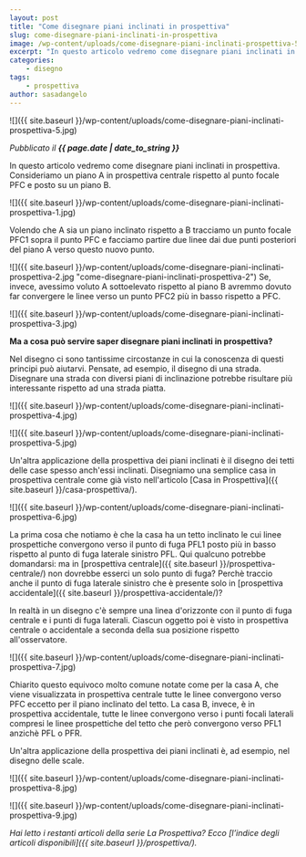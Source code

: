 ```yaml
---
layout: post
title: "Come disegnare piani inclinati in prospettiva"
slug: come-disegnare-piani-inclinati-in-prospettiva
image: /wp-content/uploads/come-disegnare-piani-inclinati-prospettiva-5.jpg
excerpt: "In questo articolo vedremo come disegnare piani inclinati in prospettiva. Consideriamo un piano A in prospettiva centrale rispetto al punto focale PFC e"
categories:
    - disegno
tags:
    - prospettiva
author: sasadangelo
---
```


![]({{ site.baseurl }}/wp-content/uploads/come-disegnare-piani-inclinati-prospettiva-5.jpg)

_Pubblicato il **{{ page.date | date_to_string }}**_

In questo articolo vedremo come disegnare piani inclinati in prospettiva. Consideriamo un piano A in prospettiva centrale rispetto al punto focale PFC e posto su un piano B.

![]({{ site.baseurl }}/wp-content/uploads/come-disegnare-piani-inclinati-prospettiva-1.jpg)

Volendo che A sia un piano inclinato rispetto a B tracciamo un punto focale PFC1 sopra il punto PFC e facciamo partire due linee dai due punti posteriori del piano A verso questo nuovo punto.

![]({{ site.baseurl }}/wp-content/uploads/come-disegnare-piani-inclinati-prospettiva-2.jpg "come-disegnare-piani-inclinati-prospettiva-2") Se, invece, avessimo voluto A sottoelevato rispetto al piano B avremmo dovuto far convergere le linee verso un punto PFC2 più in basso rispetto a PFC.

![]({{ site.baseurl }}/wp-content/uploads/come-disegnare-piani-inclinati-prospettiva-3.jpg)

**Ma a cosa può servire saper disegnare piani inclinati in prospettiva?**

Nel disegno ci sono tantissime circostanze in cui la conoscenza di questi principi può aiutarvi. Pensate, ad esempio, il disegno di una strada. Disegnare una strada con diversi piani di inclinazione potrebbe risultare più interessante rispetto ad una strada piatta.

![]({{ site.baseurl }}/wp-content/uploads/come-disegnare-piani-inclinati-prospettiva-4.jpg)

![]({{ site.baseurl }}/wp-content/uploads/come-disegnare-piani-inclinati-prospettiva-5.jpg)

Un'altra applicazione della prospettiva dei piani inclinati è il disegno dei tetti delle case spesso anch'essi inclinati. Disegniamo una semplice casa in prospettiva centrale come già visto nell'articolo [Casa in Prospettiva]({{ site.baseurl }}/casa-prospettiva/).

![]({{ site.baseurl }}/wp-content/uploads/come-disegnare-piani-inclinati-prospettiva-6.jpg)

La prima cosa che notiamo è che la casa ha un tetto inclinato le cui linee prospettiche convergono verso il punto di fuga PFL1 posto più in basso rispetto al punto di fuga laterale sinistro PFL. Qui qualcuno potrebbe domandarsi: ma in [prospettiva centrale]({{ site.baseurl }}/prospettiva-centrale/) non dovrebbe esserci un solo punto di fuga? Perchè traccio anche il punto di fuga laterale sinistro che è presente solo in [prospettiva accidentale]({{ site.baseurl }}/prospettiva-accidentale/)?

In realtà in un disegno c'è sempre una linea d'orizzonte con il punto di fuga centrale e i punti di fuga laterali. Ciascun oggetto poi è visto in prospettiva centrale o accidentale a seconda della sua posizione rispetto all'osservatore.

![]({{ site.baseurl }}/wp-content/uploads/come-disegnare-piani-inclinati-prospettiva-7.jpg)

Chiarito questo equivoco molto comune notate come per la casa A, che viene visualizzata in prospettiva centrale tutte le linee convergono verso PFC eccetto per il piano inclinato del tetto. La casa B, invece, è in prospettiva accidentale, tutte le linee convergono verso i punti focali laterali compresi le linee prospettiche del tetto che però convergono verso PFL1 anzichè PFL o PFR.

Un'altra applicazione della prospettiva dei piani inclinati è, ad esempio, nel disegno delle scale.

![]({{ site.baseurl }}/wp-content/uploads/come-disegnare-piani-inclinati-prospettiva-8.jpg)

![]({{ site.baseurl }}/wp-content/uploads/come-disegnare-piani-inclinati-prospettiva-9.jpg)

_Hai letto i restanti articoli della serie La Prospettiva? Ecco [l’indice degli articoli disponibili]({{ site.baseurl }}/prospettiva/)._

